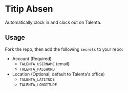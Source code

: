 # Titip Absen

Automatically clock in and clock out on Talenta.

## Usage

Fork the repo, then add the following `secrets` to your repo:

- Account (Required)
  - `TALENTA_USERNAME` (email)
  - `TALENTA_PASSWORD`
- Location (Optional, default to Talenta's office)
  - `TALENTA_LATITUDE`
  - `TALENTA_LONGITUDE`
